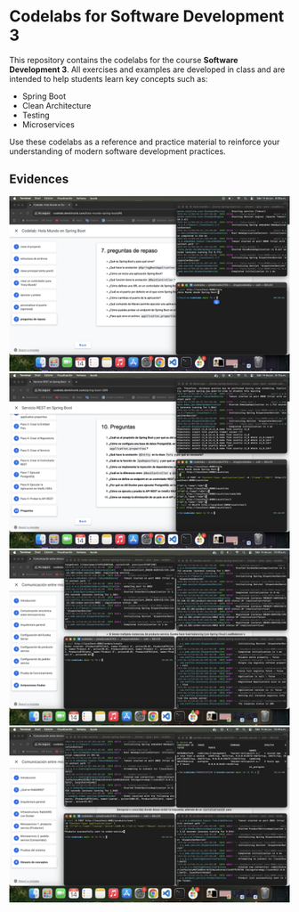 # Codelabs for Software Development 3

This repository contains the codelabs for the course **Software Development 3**. All exercises and examples are developed in class and are intended to help students learn key concepts such as:

- Spring Boot
- Clean Architecture
- Testing
- Microservices

Use these codelabs as a reference and practice material to reinforce your understanding of modern software development practices.

## Evidences

![Evidences 1 - SPRING BOOT 1](/images/1.png)
![Evidences 2 - SPRING BOOT 2](/images/2.png)
![Evidences 3 - synchronous communication](/images/3.png)
![Evidences 4 - asynchronous communication](/images/4.png)
